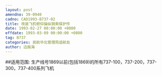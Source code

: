 ```yaml
---
layout: post
amendno: 39-0940
cadno: CAD1993-B737-02
title: 改装飞机俯仰操纵钢索保护件
date: 1993-02-27 00:00:00 +0800
effdate: 1993-03-09 00:00:00 +0800
tag: B737
categories: 民航华北管理局适航处
author: 边振海
---
```


##适用范围:
生产线号1869以前(包括1869)的所有737-100，737-200，737-300，737-400系列飞机


